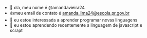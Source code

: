 - 👋 ola, meu nome é @amandavieira24
- 👍meu email de contato é amanda.lima24@escola.pr.gov.br
- 👀 eu estou interessada a aprender programar novas linguagens
- 🌱 eu estou aprendendo recentemente a linguagem de javascript e scrapt


<!---
amandavieira24/amandavieira24 is a ✨ special ✨ repository because its `README.md` (this file) appears on your GitHub profile.
You can click the Preview link to take a look at your changes.
--->
